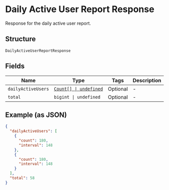 
# Daily Active User Report Response

Response for the daily active user report.

## Structure

`DailyActiveUserReportResponse`

## Fields

| Name | Type | Tags | Description |
|  --- | --- | --- | --- |
| `dailyActiveUsers` | [`Count[] \| undefined`](../../doc/models/count.md) | Optional | - |
| `total` | `bigint \| undefined` | Optional | - |

## Example (as JSON)

```json
{
  "dailyActiveUsers": [
    {
      "count": 180,
      "interval": 148
    },
    {
      "count": 180,
      "interval": 148
    }
  ],
  "total": 58
}
```

